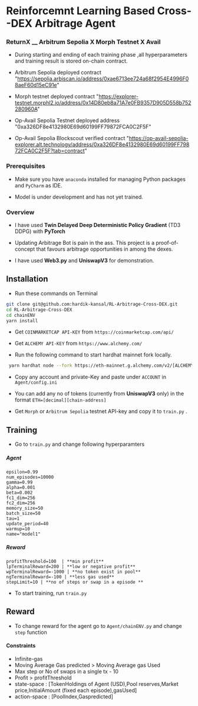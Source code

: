 
# Reinforcemnt Learning Based Cross--DEX Arbitrage Agent



### ReturnX __ Arbitrum Sepolia X Morph Testnet X Avail

- During starting and ending of each training phase ,all hyperparameters and training result is stored on-chain contract.

- Arbitrum Sepolia deployed contract "https://sepolia.arbiscan.io/address/0xae6713ee724a68f2954E4996F08aeF60d15eC91e"
  
- Morph testnet deployed contract "https://explorer-testnet.morphl2.io/address/0x14D80eb8a71A7e0FB9357D905D558b752280960A"

- Op-Avail Sepolia Testnet deployed address "0xa326DF8e4132980E69d60199FF79872FCA0C2F5F"

- Op-Avail Sepolia Blockscout verified contract "https://op-avail-sepolia-explorer.alt.technology/address/0xa326DF8e4132980E69d60199FF79872FCA0C2F5F?tab=contract"




### Prerequisites

- Make sure you have `anaconda` installed for managing Python packages and `PyCharm` as IDE.
 
- Model is under development and has not yet trained.

 
### Overview  


- I have used **Twin Delayed Deep Deterministic Policy Gradient** (TD3 DDPG) with **PyTorch**
  
- Updating Arbitrage Bot is pain in the ass. This project is a proof-of-concept that favours arbitrage opportunities in among the dexes.
- I have used **Web3.py** and **UniswapV3** for demonstration.
 



## Installation

- Run these commands on Terminal

```bash
git clone git@github.com:hardik-kansal/RL-Arbitrage-Cross-DEX.git
cd RL-Arbitrage-Cross-DEX
cd chainENV 
yarn install
```

- Get `COINMARKETCAP API-KEY` from `https://coinmarketcap.com/api/`  
  
- Get `ALCHEMY API-KEY` from `https://www.alchemy.com/`


- Run the following command to start hardhat mainnet fork locally.
  
```bash
 yarn hardhat node --fork https://eth-mainnet.g.alchemy.com/v2/[ALCHEMY API-KEY]
```



- Copy any account and private-Key and paste under `ACCOUNT` in `Agent/config.ini`

- You can add any no of tokens (currently from **UniswapV3** only) in the format `ETH=[decimal][chain-address]`

- Get `Morph` or `Arbitrum Sepolia` testnet API-key and copy it to `train.py` .





## Training

- Go to `train.py` and change following hyperparamters

##### Agent

```
epsilon=0.99  
num_episodes=10000
gamma=0.99
alpha=0.001
beta=0.002
fc1_dim=256
fc2_dim=256
memory_size=50
batch_size=50
tau=1
update_period=40
warmup=10
name="model1"
```



##### Reward

```
profitThreshold=100  | **min profit**
lpTerminalReward=200 | **low or negative profit**
wpTerminalReward=-1000 | **no token exist in pool**
ngTerminalReward=-100 | **less gas used**
stepLimit=10 | **no of steps or swap in a episode **
```

- To start training, run `train.py`




## Reward 

- To change reward for the agent go to `Agent/chainENV.py` and change `step` function

  
#### Constraints
- Infinite-gas
- Moving Average Gas predicted > Moving Average gas Used
- Max step or No of swaps in a single tx - 10
- Profit > profitThreshold
- state-space :  [TokenHoldings of Agent (USD),Pool reserves,Market price,InitialAmount (fixed each episode),gasUsed]
- action-space : [PoolIndex,Gaspredicted]
